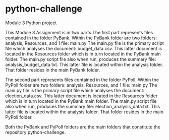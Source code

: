 # python-challenge
Module 3 Python project

This Module 3 Assignment is in two parts
The first part represents files contained in the folder PyBank. Within the PyBank folder are two folders: analysis, Resources, and 1 file: main.py
The main.py file is the primary script file which analyses the document: budget_data.csv. This latter document is located in the Resources folder which is in turn located in the PyBank main folder. The main.py script file also when run, produces the summary file: analysis_budget_data.txt. This latter file is located within the analysis folder. That folder resides in the main PyBank folder. 

The second part represents files contained in the folder PyPoll. Within the PyPoll folder are two folders: analysis, Resources, and 1 file: main.py
The main.py file is the primary script file which analyses the document: election_data.csv. This latter document is located in the Resources folder which is in turn located in the PyBank main folder. The main.py script file also when run, produces the summary file: election_analysis_data.txt. This latter file is located within the analysis folder. That folder resides in the main PyPoll folder.

Both the PyBank and PyPoll folders are the main folders that constitute the repository python-challenge. 
